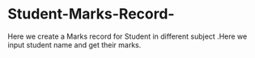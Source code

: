 # Student-Marks-Record-
Here we create a  Marks record for Student  in different subject .Here we input student name and get their marks.
